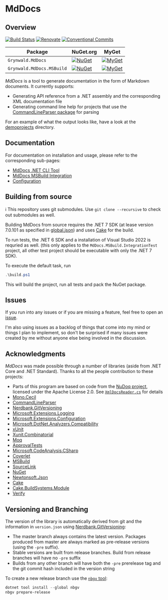 # MdDocs

## Overview

[![Build Status](https://dev.azure.com/ap0llo/OSS/_apis/build/status/mddocs?branchName=master)](https://dev.azure.com/ap0llo/OSS/_build/latest?definitionId=11&branchName=master)
[![Renovate](https://img.shields.io/badge/Renovate-enabled-brightgreen)](https://renovatebot.com/)
[![Conventional Commits](https://img.shields.io/badge/Conventional%20Commits-1.0.0-yellow.svg)](https://conventionalcommits.org)

| Package                   | NuGet.org                                                                                                                      | MyGet                                                                                                                                                                               |
|---------------------------|--------------------------------------------------------------------------------------------------------------------------------|-------------------------------------------------------------------------------------------------------------------------------------------------------------------------------------|
| `Grynwald.MdDocs`         | [![NuGet](https://img.shields.io/nuget/v/Grynwald.MdDocs.svg)](https://www.nuget.org/packages/Grynwald.MdDocs)                 | [![MyGet](https://img.shields.io/myget/ap0llo-mddocs/vpre/Grynwald.MdDocs.svg?label=myget)](https://www.myget.org/feed/ap0llo-mddocs/package/nuget/Grynwald.MdDocs)                 |
| `Grynwald.MdDocs.MSBuild` | [![NuGet](https://img.shields.io/nuget/v/Grynwald.MdDocs.MSBuild.svg)](https://www.nuget.org/packages/Grynwald.MdDocs.MSBuild) | [![MyGet](https://img.shields.io/myget/ap0llo-mddocs/vpre/Grynwald.MdDocs.MSBuild.svg?label=myget)](https://www.myget.org/feed/ap0llo-mddocs/package/nuget/Grynwald.MdDocs.MSBuild) |

*MdDocs* is a tool to generate documentation in the form of Markdown documents.
It currently supports:

- Generating API reference from a .NET assembly and the corresponding XML documentation file
- Generating command line help for projects that use the [CommandLineParser package](https://www.nuget.org/packages/CommandLineParser/) for parsing
  
For an example of what the output looks like, have a look at the [demoprojects](docs/demoprojects) directory.

## Documentation

For documentation on installation and usage, please refer to the
corresponding sub-pages:

- [MdDocs .NET CLI Tool](./docs/net-cli-tool.md)
- [MdDocs MSBuild Integration](./docs/msbuild-integration.md)
- [Configuration](./docs/configuration/README.md)

## Building from source

ℹ This repository uses git submodules. Use `git clone --recursive` to check out submodules as well.

Building MdDocs from source requires the .NET 7 SDK (at lease version 7.0.101 as specified in [global.json](./global.json)) and uses [Cake](https://cakebuild.net/) for the build.

To run tests, the .NET 6 SDK and a installation of Visual Studio 2022 is requried as well.
(this only applies to the `MdDocs.MSBuild.IntegrationTest` project, all other test project should be executable with only the .NET 7 SDK).

To execute the default task, run

```ps1
.\build.ps1
```

This will build the project, run all tests and pack the NuGet package.


## Issues

If you run into any issues or if you are missing a feature, feel free to open an [issue](https://github.com/ap0llo/mddocs/issues).

I'm also using issues as a backlog of things that come into my mind or things I plan to implement, so don't be surprised if many issues were created by me without anyone else being involved in the discussion.

## Acknowledgments

*MdDocs* was made possible through a number of libraries (aside from
.NET Core and .NET Standard). Thanks to all the people contribution to these projects:

- Parts of this program are based on code from the [NuDoq project](https://github.com/kzu/NuDoq/),
  licensed under the Apache License 2.0.
  See [`XmlDocsReader.cs`](src/MdDoc/Model/XmlDocs/XmlDocsReader.cs) for details
- [Mono.Cecil](https://github.com/jbevain/cecil/)
- [CommandLineParser](https://github.com/gsscoder/commandline)
- [Nerdbank.GitVersioning](https://github.com/AArnott/Nerdbank.GitVersioning/)
- [Microsoft.Extensions.Logging](https://github.com/aspnet/Extensions)
- [Microsoft.Extensions.Configuration](https://github.com/aspnet/Extensions)
- [Microsoft.DotNet.Analyzers.Compatibility](https://github.com/dotnet/platform-compat)
- [xUnit](http://xunit.github.io/)
- [Xunit.Combinatorial](https://github.com/AArnott/Xunit.Combinatorial)
- [Moq](https://github.com/moq/moq4)
- [ApprovalTests](https://github.com/approvals/ApprovalTests.Net)
- [Microsoft.CodeAnalysis.CSharp](https://github.com/dotnet/roslyn)
- [Coverlet](https://github.com/tonerdo/coverlet)
- [MSBuild](https://github.com/dotnet/msbuild/)
- [SourceLink](https://github.com/dotnet/sourcelink)
- [NuGet](https://github.com/NuGet/NuGet.Client)
- [Newtonsoft.Json](https://www.newtonsoft.com/json)
- [Cake](https://cakebuild.net/)
- [Cake.BuildSystems.Module](https://github.com/cake-contrib/Cake.BuildSystems.Module)
- [Verify](https://github.com/VerifyTests/Verify)

## Versioning and Branching

The version of the library is automatically derived from git and the information in `version.json` using [Nerdbank.GitVersioning](https://github.com/dotnet/Nerdbank.GitVersioning):

- The master branch  always contains the latest version. Packages produced from master are always marked as pre-release versions (using the `-pre` suffix).
- Stable versions are built from release branches. Build from release branches will have no `-pre` suffix
- Builds from any other branch will have both the `-pre` prerelease tag and the git commit hash included in the version string

To create a new release branch use the [`nbgv` tool](https://www.nuget.org/packages/nbgv/):

```ps1
dotnet tool install --global nbgv
nbgv prepare-release
```
